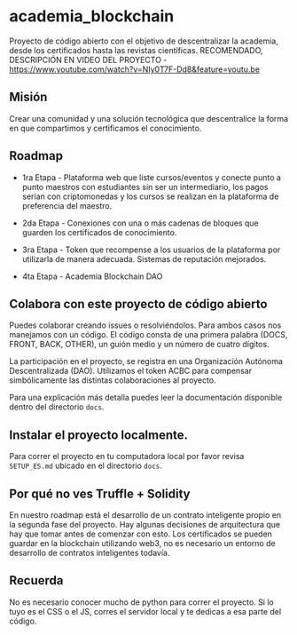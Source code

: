 # academia_blockchain
Proyecto de código abierto con el objetivo de descentralizar la academia, desde los certificados hasta las revistas científicas. 
RECOMENDADO, DESCRIPCIÓN EN VIDEO DEL PROYECTO - https://www.youtube.com/watch?v=NIy0T7F-Dd8&feature=youtu.be

## Misión
Crear una comunidad y una solución tecnológica que descentralice la forma en que compartimos y certificamos el conocimiento.

## Roadmap

- 1ra Etapa - 
Plataforma web que liste cursos/eventos y conecte punto a punto maestros con estudiantes sin ser un intermediario, los pagos serían con criptomonedas y los cursos se realizan en la plataforma de preferencia del maestro.

- 2da Etapa - 
Conexiones con una o más cadenas de bloques que guarden los certificados de conocimiento.

- 3ra Etapa - 
Token que recompense a los usuarios de la plataforma por utilizarla de manera adecuada. Sistemas de reputación mejorados.

- 4ta Etapa - 
Academia Blockchain DAO

## Colabora con este proyecto de código abierto

Puedes colaborar creando issues o resolviéndolos. Para ambos casos nos manejamos con un código.
El código consta de una primera palabra (DOCS, FRONT, BACK, OTHER), un guión medio y un número de cuatro dígitos.
    
La participación en el proyecto, se registra en una Organización Autónoma Descentralizada (DAO). Utilizamos el token ACBC para compensar simbólicamente las distintas colaboraciones al proyecto.

Para una explicación más detalla puedes leer la documentación disponible dentro del directorio `docs`.

## Instalar el proyecto localmente.

Para correr el proyecto en tu computadora local por favor revisa `SETUP_ES.md` ubicado en el directorio `docs`.

## Por qué no ves Truffle + Solidity

En nuestro roadmap está el desarrollo de un contrato inteligente propio en la segunda fase del proyecto. Hay algunas decisiones de arquitectura que hay que tomar
antes de comenzar con esto. Los certificados se pueden guardar en la blockchain utilizando web3, no es necesario un entorno de desarrollo de contratos inteligentes
todavía. 

## Recuerda 

No es necesario conocer mucho de python para correr el proyecto. Si lo tuyo es el CSS o el JS, corres el servidor local y te dedicas a esa parte del código. 
